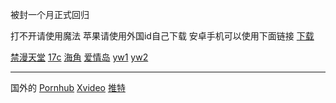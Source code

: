 被封一个月正式回归


打不开请使用魔法
苹果请使用外国id自己下载
安卓手机可以使用下面链接
[下载](https://www.1881878.xyz/https://d-06.winudf.com/b/APK/Y29tLmFtYnJvc2Uub3ZlcndhbGxfNjlfYTFiNjcxZjI?_fn=R29GbHkgVlBOLFYycmF5LFRyb2phbixzb2NrNV80LjUuMV9BUEtQdXJlLmFwaw&_p=Y29tLmFtYnJvc2Uub3ZlcndhbGw%3D&download_id=1133506723005222&is_hot=true&k=7a5f4f5961ce0e7fc8c8b16778d1662166c69f50)


[禁漫天堂](https://18comic.vip)
[17c](https://17c.com)
[海角](https://hai2406a6b.top)
[爱情岛](https://www.1881878.xyz/github.com/aqdltcom/latest)
[yw1](https://yw1137.com)
[yw2](https://by25777.com)

--------------------------
国外的
[Pornhub](https://cn.pornhub.com)
[Xvideo](https://xvideos.com)
[推特](https://x.com)